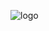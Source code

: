 ![logo](https://user-images.githubusercontent.com/2676643/215293070-7e477d79-6b7b-4dd5-8a9a-38f07006ada6.png)
